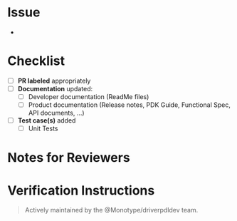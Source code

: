 <!--  Title should use the format: "123: Summary of change"   -->
<!--     Branch names for Stories: "feature/123/featureName"  -->
<!--        Branch names for Bugs: "fix/123/bugFixName"       -->
# Issue

- 

# Checklist
<!--  Replace the ' ' with an 'x' for each that applies:  -->
- [ ] **PR labeled** appropriately
- [ ] **Documentation** updated:
  - [ ] Developer documentation (ReadMe files)
  - [ ] Product documentation (Release notes, PDK Guide, Functional Spec, API documents, ...)
- [ ] **Test case(s)** added
  - [ ] Unit Tests

# Notes for Reviewers

<!--  Information to assist code reviewers:                    -->
<!--    Dependencies or co-reqs (other branches, other repos)  -->
<!--    Limitations and/or breakage.                           -->

# Verification Instructions
<!-- Instructions for checking or testing this change. -->

<!-- NOTES on automated checks:                                             -->
<!--                                                                        -->
<!--  * The PR build is only kicked off when the `bug` and/or `enhancement` -->
<!--    label is applied to the PR.                                         -->
<!--                                                                        -->
<!--  * Adding a comment with the phrase "run tests" or "rerun tests"       -->
<!--    will cause the PR check to run again.                               -->
<!--                                                                        -->
<!--  * Remove the substring "NO_" from the magic phrase "skip_NO_build"    -->
<!--    in order to skip the build, even when the label(s) mentioned above  -->
<!--    are attached. If you use this phrase, you will need to remove it    -->
<!--    and then add a "(re)run tests" comment if you want an auto-build.   -->

<!-- And commenting with "rerun tests" or "run tests" will force the PR check -->

> Actively maintained by the @Monotype/driverpdldev team.
